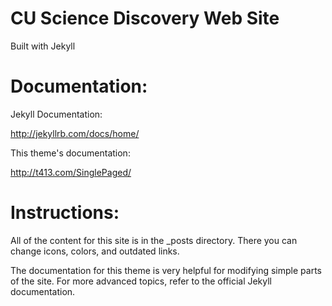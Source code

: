 CU Science Discovery Web Site
===================

Built with Jekyll

Documentation:
=========
Jekyll Documentation:

http://jekyllrb.com/docs/home/

This theme's documentation:

http://t413.com/SinglePaged/

Instructions:
=========

All of the content for this site is in the _posts directory. There you can change icons,
colors, and outdated links. 

The documentation for this theme is very helpful for modifying simple parts of the site. 
For more advanced topics, refer to the official Jekyll documentation.
